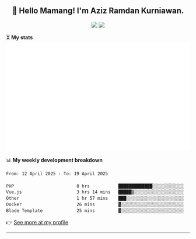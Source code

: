 <h2 align="center">👋 Hello Mamang! I'm Aziz Ramdan Kurniawan.</h2>  
<p align="center">
  <img src="https://komarev.com/ghpvc/?username=azizramdan">
  <img src="https://wakatime.com/badge/user/90056fa0-4c31-4eca-954e-2a3ac05896f9.svg">
</p>
    
⏳ **My stats**  
![](https://raw.githubusercontent.com/azizramdan/github-stats/master/generated/overview.svg#gh-dark-mode-only)

📊 **My weekly development breakdown**
<!--START_SECTION:waka-->

```txt
From: 12 April 2025 - To: 19 April 2025

PHP                        8 hrs           █████████████░░░░░░░░░░░░   51.59 %
Vue.js                     3 hrs 14 mins   █████▒░░░░░░░░░░░░░░░░░░░   20.91 %
Other                      1 hr 57 mins    ███░░░░░░░░░░░░░░░░░░░░░░   12.65 %
Docker                     26 mins         ▓░░░░░░░░░░░░░░░░░░░░░░░░   02.85 %
Blade Template             25 mins         ▓░░░░░░░░░░░░░░░░░░░░░░░░   02.76 %
```

<!--END_SECTION:waka-->
👉 [See more at my profile](https://wakatime.com/@azizramdan)
***
